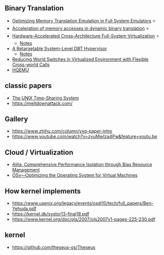 ## Binary Translation
- [Optimizing Memory Translation Emulation in Full System Emulators](https://dl.acm.org/doi/pdf/10.1145/2686034) :star:
- [Acceleration of memory accesses in dynamic binary translation](https://tel.archives-ouvertes.fr/tel-02004524/document) :star:
- [Hardware-Accelerated Cross-Architecture Full-System Virtualization](https://dl.acm.org/doi/10.1145/2996798) :star:
  - [Notes](/papers/hardware_accelerated_cross_architecture_full_system_virtualization.md)
- [A Retargetable System-Level DBT Hypervisor](https://www.usenix.org/conference/atc19/presentation/spink)
  - [Notes](/papers/a_retargetable_system_level_dbt_hypervisor.md)
- [Reducing World Switches in Virtualized Environment with Flexible Cross-world Calls](https://trustkernel.com/uploads/pubs/CrossOver_ISCA2015.pdf) 
- [HQEMU](http://csl.iis.sinica.edu.tw/hqemu/)

## classic papers
- [The UNIX Time-Sharing System](https://chsasank.github.io/classic_papers/unix-time-sharing-system.html)
- https://meltdownattack.com/

## Gallery
- https://www.zhihu.com/column/yxg-paper-intro
- https://www.youtube.com/watch?v=zyuMwIza4Pw&feature=youtu.be

## Cloud / Virtualization
- [Alita: Comprehensive Performance Isolation through Bias Resource Management](https://mp.weixin.qq.com/s/S0lvODk2fe91AxWyMACgEQ)
- [OSv—Optimizing the Operating System for Virtual Machines](https://www.usenix.org/conference/atc14/technical-sessions/presentation/kivity)

## How kernel implements
- https://www.usenix.org/legacy/events/osdi10/tech/full_papers/Ben-Yehuda.pdf
- https://kernel.dk/systor13-final18.pdf
- https://www.kernel.org/doc/ols/2007/ols2007v1-pages-225-230.pdf

## kernel
- https://github.com/theseus-os/Theseus
